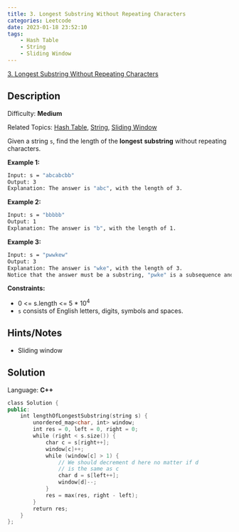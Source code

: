 ```yaml
---
title: 3. Longest Substring Without Repeating Characters
categories: Leetcode
date: 2023-01-18 23:52:10
tags:
    - Hash Table
    - String
    - Sliding Window
---
```


[3\. Longest Substring Without Repeating Characters](https://leetcode.com/problems/longest-substring-without-repeating-characters/)

## Description

Difficulty: **Medium**

Related Topics: [Hash Table](https://leetcode.com/tag/hash-table/), [String](https://leetcode.com/tag/string/), [Sliding Window](https://leetcode.com/tag/sliding-window/)

Given a string `s`, find the length of the **longest** <span data-keyword="substring-nonempty">**substring**</span> without repeating characters.

**Example 1:**

```bash
Input: s = "abcabcbb"
Output: 3
Explanation: The answer is "abc", with the length of 3.
```

**Example 2:**

```bash
Input: s = "bbbbb"
Output: 1
Explanation: The answer is "b", with the length of 1.
```

**Example 3:**

```bash
Input: s = "pwwkew"
Output: 3
Explanation: The answer is "wke", with the length of 3.
Notice that the answer must be a substring, "pwke" is a subsequence and not a substring.
```

**Constraints:**

* 0 <= s.length <= 5 * 10<sup>4</sup>
* `s` consists of English letters, digits, symbols and spaces.

## Hints/Notes

* Sliding window

## Solution

Language: **C++**

```C++
class Solution {
public:
    int lengthOfLongestSubstring(string s) {
        unordered_map<char, int> window;
        int res = 0, left = 0, right = 0;
        while (right < s.size()) {
            char c = s[right++];
            window[c]++;
            while (window[c] > 1) {
                // We should decrement d here no matter if d
                // is the same as c
                char d = s[left++];
                window[d]--;
            }
            res = max(res, right - left);
        }
        return res;
    }
};
```
